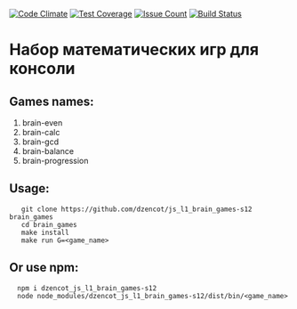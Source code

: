 [![Code
Climate](https://codeclimate.com/github/dzencot/js_l1_brain_games-s12/badges/gpa.svg)](https://codeclimate.com/github/dzencot/js_l1_brain_games-s12)
[![Test
Coverage](https://codeclimate.com/github/dzencot/js_l1_brain_games-s12/badges/coverage.svg)](https://codeclimate.com/github/dzencot/js_l1_brain_games-s12/coverage)
[![Issue
Count](https://codeclimate.com/github/dzencot/js_l1_brain_games-s12/badges/issue_count.svg)](https://codeclimate.com/github/dzencot/js_l1_brain_games-s12)
[![Build
Status](https://travis-ci.org/dzencot/js_l1_brain_games-s12.svg?branch=features)](https://travis-ci.org/dzencot/js_l1_brain_games-s12)
# Набор математических игр для консоли #

## Games names: ##
1. brain-even
2. brain-calc
3. brain-gcd
4. brain-balance
5. brain-progression

## Usage: ##
```
   git clone https://github.com/dzencot/js_l1_brain_games-s12 brain_games
   cd brain_games
   make install
   make run G=<game_name>
```
## Or use npm: ##
```
  npm i dzencot_js_l1_brain_games-s12
  node node_modules/dzencot_js_l1_brain_games-s12/dist/bin/<game_name>
```
